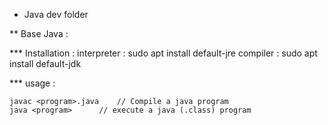 * Java dev folder

** Base Java :

*** Installation :
	interpreter : sudo apt install default-jre
	compiler : sudo apt install default-jdk

*** usage :

	javac <program>.java	// Compile a java program
	java <program>		// execute a java (.class) program
